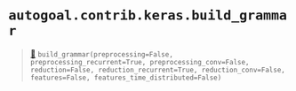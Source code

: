 # `autogoal.contrib.keras.build_grammar`

> [📝](https://github.com/autogoal/autogoal/blob/master/autogoal/contrib/keras/_grammars.py#L81)
> `build_grammar(preprocessing=False, preprocessing_recurrent=True, preprocessing_conv=False, reduction=False, reduction_recurrent=True, reduction_conv=False, features=False, features_time_distributed=False)`

